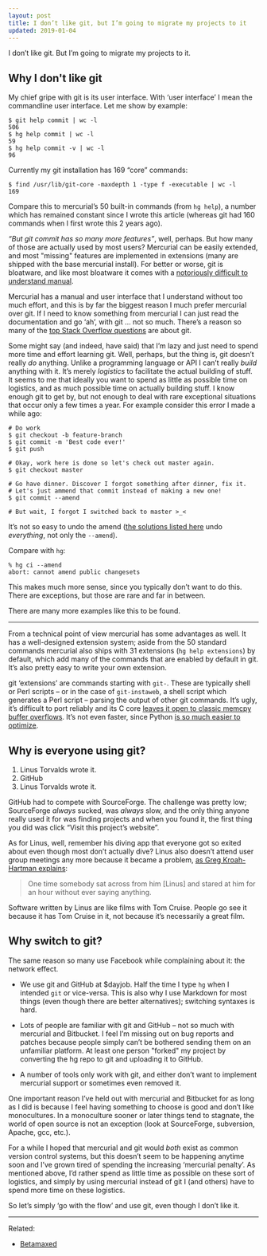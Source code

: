 ```yaml
---
layout: post
title: I don’t like git, but I’m going to migrate my projects to it
updated: 2019-01-04
---
```


I don’t like git. But I’m going to migrate my projects to it.

Why I don't like git
--------------------

My chief gripe with git is its user interface. With ‘user interface’ I mean the
commandline user interface. Let me show by example:

	$ git help commit | wc -l
	506
	$ hg help commit | wc -l
	59
	$ hg help commit -v | wc -l
	96

Currently my git installation has 169 “core” commands:

	$ find /usr/lib/git-core -maxdepth 1 -type f -executable | wc -l
	169

Compare this to mercurial’s 50 built-in commands (from `hg help`), a number
which has remained constant since I wrote this article (whereas git had 160
commands when I first wrote this 2 years ago).

*“But git commit has so many more features”*, well, perhaps. But how many of
those are actually used by most users? Mercurial can be easily extended, and
most "missing" features are implemented in extensions (many are shipped with the
base mercurial install). For better or worse, git is bloatware, and like most
bloatware it comes with a [notoriously difficult to understand manual][git-man].

Mercurial has a manual and user interface that I understand without too much
effort, and this is by far the biggest reason I much prefer mercurial over git.
If I need to know something from mercurial I can just read the documentation and
go ‘ah’, with git … not so much. There’s a reason so many of the [top Stack
Overflow questions][so-top] are about git.

Some might say (and indeed, have said) that I’m lazy and just need to spend
more time and effort learning git. Well, perhaps, but the thing is, git doesn’t
really *do* anything. Unlike a programming language or API I can’t really
*build* anything with it. It’s merely *logistics* to facilitate the actual
building of stuff.  
It seems to me that ideally you want to spend as little as possible time on
logistics, and as much possible time on actually building stuff. I know enough
git to get by, but not enough to deal with rare exceptional situations that
occur only a few times a year. For example consider this error I made a while
ago:

	# Do work
	$ git checkout -b feature-branch
	$ git commit -m 'Best code ever!'
	$ git push

	# Okay, work here is done so let's check out master again.
	$ git checkout master

	# Go have dinner. Discover I forgot something after dinner, fix it.
	# Let's just ammend that commit instead of making a new one!
	$ git commit --amend

	# But wait, I forgot I switched back to master >_<

It’s not so easy to undo the amend ([the solutions listed here][undo-amend] undo
*everything*, not only the `--amend`).

Compare with `hg`:

	% hg ci --amend
	abort: cannot amend public changesets

This makes much more sense, since you typically don’t want to do this. There are
exceptions, but those are rare and far in between.

There are many more examples like this to be found.

---

From a technical point of view mercurial has some advantages as well. It has a
well-designed extension system; aside from the 50 standard commands mercurial
also ships with 31 extensions (`hg help extensions`) by default, which add many
of the commands that are enabled by default in git. It’s also pretty easy to
write your own extension.

git ‘extensions’ are commands starting with `git-`. These are typically shell or
Perl scripts – or in the case of `git-instaweb`, a shell script which generates
a Perl script – parsing the output of other git commands. It’s ugly, it’s
difficult to port reliably and its C core [leaves it open to classic memcpy
buffer overflows][git-memcpy]. It’s not even faster, since Python [is so much
easier to optimize][facebook-hg].

Why is everyone using git?
--------------------------

1. Linus Torvalds wrote it.
2. GitHub
3. Linus Torvalds wrote it.

GitHub had to compete with SourceForge. The challenge was pretty low;
SourceForge *always* sucked, was *always* slow, and the only thing anyone
really used it for was finding projects and when you found it, the first thing
you did was click “Visit this project’s website”.

As for Linus, well, remember his diving app that everyone got so exited about
even though most don’t actually dive? Linus also doesn’t attend user group
meetings any more because it became a problem, [as Greg Kroah-Hartman
explains][linus-fanboys]:

> One time somebody sat across from him [Linus] and stared at him for an hour without
> ever saying anything.

Software written by Linus are like films with Tom Cruise. People go see it
because it has Tom Cruise in it, not because it’s necessarily a great film.

Why switch to git?
------------------

The same reason so many use Facebook while complaining about it: the network
effect.

- We use git and GitHub at $dayjob. Half the time I type `hg` when I intended
  `git` or vice-versa. This is also why I use Markdown for most things (even
  though there are better alternatives); switching syntaxes is hard.

- Lots of people are familiar with git and GitHub – not so much with mercurial
  and Bitbucket. I feel I’m missing out on bug reports and patches because
  people simply can’t be bothered sending them on an unfamiliar platform. At
  least one person "forked" my project by converting the hg repo to git and
  uploading it to GitHub.

- A number of tools only work with git, and either don’t want to implement
  mercurial support or sometimes even removed it.

One important reason I’ve held out with mercurial and Bitbucket for as long as I
did is because I feel having something to choose is good and don’t like
monocultures. In a monoculture sooner or later things tend to stagnate, the world of
open source is not an exception (look at SourceForge, subversion, Apache, gcc,
etc.).

For a while I hoped that mercurial and git would *both* exist as common version
control systems, but this doesn’t seem to be happening anytime soon and I’ve
grown tired of spending the increasing ‘mercurial penalty’. As mentioned above,
I’d rather spend as little time as possible on these sort of logistics, and
simply by using mercurial instead of git I (and others) have to spend more time
on these logistics.

So let’s simply ‘go with the flow’ and use git, even though I don’t like it.

---

Related:

- [Betamaxed](https://doriantaylor.com/betamaxed)


[undo-amend]: http://stackoverflow.com/a/1459264/660921
[linus-fanboys]: https://www.bloomberg.com/news/articles/2015-06-16/the-creator-of-linux-on-the-future-without-him
[facebook-hg]: https://code.facebook.com/posts/218678814984400/scaling-mercurial-at-facebook
[git-memcpy]: http://www.openwall.com/lists/oss-security/2016/03/15/5
[git-man]: https://git-man-page-generator.lokaltog.net/
[so-top]: http://stackoverflow.com/questions?sort=votes
